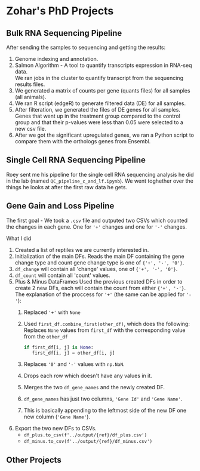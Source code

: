 # Zohar's PhD Projects

## Bulk RNA Sequencing Pipeline

After sending the samples to sequencing and getting the results:

1. Genome indexing and annotation.
2. Salmon Algorithm -
   A tool to quantify transcripts expression in RNA-seq data.  
   We ran jobs in the cluster to quantify transcript from the sequencing results files.
3. We generated a matrix of counts per gene (quants files) for all samples (all animals).
4. We ran R script (edgeR) to generate filtered data (DE) for all samples.
5. After filteration, we generated the files of DE genes for all samples.
   Genes that went up in the treatment group compared to the control group and that their p-values were less than 0.05 were selected to a new csv file.
6. After we got the significant upregulated genes, we ran a Python script to compare them with the orthologs genes from Ensembl.

## Single Cell RNA Sequencing Pipeline

Roey sent me his pipeline for the single cell RNA sequencing analysis he did in the lab (named `QC_pipeline_c_and_lf.ipynb`).
We went toghether over the things he looks at after the first raw data he gets.

## Gene Gain and Loss Pipeline

The first goal -
We took a `.csv` file and outputed two CSVs which counted the changes in each gene. One for `'+'` changes and one for `'-'` changes.

What I did

1. Created a list of reptiles we are currently interested in.
2. Initialization of the main DFs. Reads the main DF containing the gene change type and count gene change type is one of `{'+', '-', '0'}`.
3. `df_change` will contain all 'change' values, one of `{'+', '-', '0'}`.
4. `df_count` will contain all 'count' values.
5. Plus & Minus DataFrames
   Used the previous created DFs in order to create 2 new DFs, each will contain the count from either `{'+', '-'}`.
   The explanation of the proccess for `'+'` (the same can be applied for `'-'`):
   1. Replaced `'+'` with `None`
   2. Used `first_df.combine_first(other_df)`, which does the following:  
      Replaces `None` values from `first_df` with the corresponding value from the `other_df`

      ```py
      if first_df[i, j] is None:
         first_df[i, j] = other_df[i, j]
      ```

   3. Replaces `'0'` and `'-'` values with `np.NaN`.
   4. Drops each row which doesn't have any values in it.
   5. Merges the two `df_gene_names` and the newly created DF.
   6. `df_gene_names` has just two columns, `'Gene Id'` and `'Gene Name'`.
   7. This is basically appending to the leftmost side of the new DF one new column (`'Gene Name'`).
6. Export the two new DFs to CSVs.
   - `df_plus.to_csv(f'../output/{ref}/df_plus.csv')`
   - `df_minus.to_csv(f'../output/{ref}/df_minus.csv')`

## Other Projects
